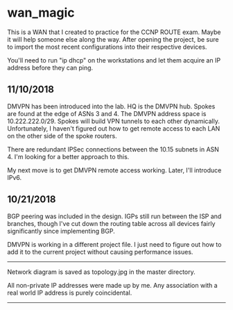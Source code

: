 # wan_magic
This is a WAN that I created to practice for the CCNP ROUTE exam. Maybe it will help someone else along the way. After opening the project, be sure to import the most recent configurations into their respective devices.

You'll need to run "ip dhcp" on the workstations and let them acquire an IP address before they can ping.

11/10/2018
----------
DMVPN has been introduced into the lab. HQ is the DMVPN hub. Spokes are found at the edge of ASNs 3 and 4. The DMVPN address space is 10.222.222.0/29. Spokes will build VPN tunnels to each other dynamically. Unfortunately, I haven't figured out how to get remote access to each LAN on the other side of the spoke routers.

There are redundant IPSec connections between the 10.15 subnets in ASN 4. I'm looking for a better approach to this.

My next move is to get DMVPN remote access working. Later, I'll introduce IPv6.  

10/21/2018
----------
BGP peering was included in the design. IGPs still run between the ISP and branches, though I've cut down the routing table across all devices fairly significantly since implementing BGP.

DMVPN is working in a different project file. I just need to figure out how to add it to the current project without causing performance issues.
  
-------------------------------------------------------------------------------------------
Network diagram is saved as topology.jpg in the master directory.
 
All non-private IP addresses were made up by me. Any association with a real world IP address is purely coincidental.
 
-----------------------------------------------------------------------------------------
 

 
 
 
 
 
